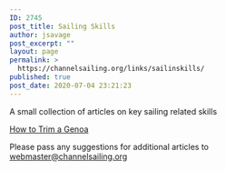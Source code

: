 ```yaml
---
ID: 2745
post_title: Sailing Skills
author: jsavage
post_excerpt: ""
layout: page
permalink: >
  https://channelsailing.org/links/sailinskills/
published: true
post_date: 2020-07-04 23:21:23
---
```

<!-- wp:paragraph -->
<p>A small collection of articles on key sailing related skills</p>
<!-- /wp:paragraph -->

<!-- wp:paragraph -->
<p><a href="https://www.northsails.com/sailing/en/2016/09/how-to-trim-a-genoa-north-sails-how-to">How to Trim a Genoa</a></p>
<!-- /wp:paragraph -->

<!-- wp:paragraph -->
<p>Please pass any suggestions for additional articles to <a href="mailto:webmaster@channelsailing.org">webmaster@channelsailing.org</a></p>
<!-- /wp:paragraph -->